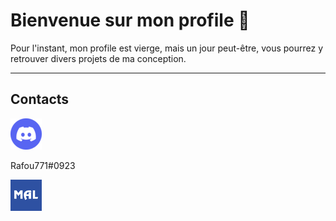 <head>
    <meta charset="utf-8">
</head>

<h1> Bienvenue sur mon profile 👋</h1>
Pour l'instant, mon profile est vierge, mais un jour peut-être, vous pourrez y retrouver divers projets de ma conception.
<hr>

<h2>Contacts</h2>

<div align="left">
    <img src="./imgs/Discord.png" alt="Logo discord.com"> 
</div>

<p>Rafou771#0923</p>

<a align="right" href="https://myanimelist.net/profile/Rafou771" target="_blank">
    <img src="./imgs/MAL.png"
        alt="Logo myanimelist.net">
</a>

</section>
